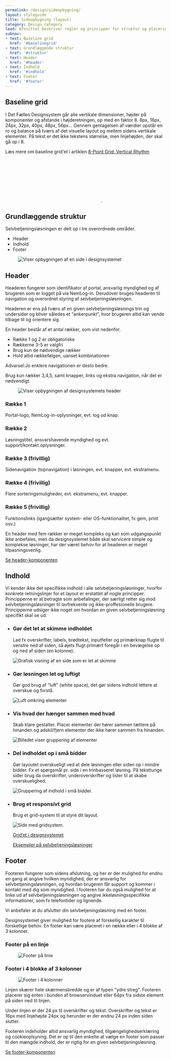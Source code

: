 ```yaml
---
permalink: /design/sideopbygning/
layout: styleguide
title: Sideopbygning (layout)
category: Design_category
lead: Afsnittet beskriver regler og principper for struktur og placering af komponenter i en selvbetjeningsløsning. Et godt layout er harmonisk, ensartet, logisk opbygget, og understøtter brugerens handlinger. Det er således både behageligt for øjet og let for brugeren at anvende.
subnav:
- text: Baseline grid
  href: '#baselinegrid'
- text: Grundlæggende struktur
  href: '#struktur'
- text: Header
  href: '#header'
- text: Indhold
  href: '#indhold'
- text: Footer
  href: '#footer'
---
```

<h2 id="baselinegrid">Baseline grid</h2>
<p>I Det Fælles Designsystem går alle vertikale dimensioner, højder på komponenter og afstande i højderetningen, op med en faktor 8. 8px, 16px, 24px, 32px, 40px, 48px, 56px... Gennem gentagelsen af værdier opstår en ro og balance på tværs af det visuelle layout og mellem sidens vertikale elementer. På tekst er det ikke tekstens størrelse, men linjehøjden, der skal gå op i 8. </p>
<p>Læs mere om baseline grid'et i artiklen <a href="https://builttoadapt.io/8-point-grid-vertical-rhythm-90d05ad95032" class="icon-link">8-Point Grid: Vertical Rhythm<svg class="icon-svg "><use xlink:href="#open-in-new"></use></svg></a>.</p>

<h2 id="struktur">Grundlæggende struktur</h2>
<p>Selvbetjeningsløsningen er delt op i tre overordnede områder.</p>
<ul>
    <li>Header</li>
    <li>Indhold</li>
    <li>Footer</li>
</ul>
<figure><img src="{{ site.baseurl }}/img/descriptionimages/header-indhold-footer.png" alt="Viser opbygningen af en side i designsystemet"></figure>

<h2 id="header">Header</h2>
<p>Headeren fungerer som identifikator af portal, ansvarlig myndighed og af brugeren som er logget på via NemLog-in. Derudover bruges headeren til navigation og overordnet styring af selvbetjeningsløsningen.</p>
<p>Headeren er ens på tværs af en given selvbetjeningsløsnings trin og undersider og bliver således et “ankerpunkt”, hvor brugeren altid kan vende tilbage til og orientere sig.</p>
<p>En header består af et antal rækker, som vist nedenfor.</p>
<ul>
    <li>Række 1 og 2 er obligatoriske</li>
    <li>Rækkerne 3-5 er valgfri</li>
    <li>Brug kun de nødvendige rækker</li>
    <li>Hold altid rækkefølgen, uanset kombinationen</li>
</ul>
<div class="alert alert-warning alert--paragraph" role="alert">
    <div class="alert-body">
        <p class="alert-text"><span class="sr-only">Advarsel:</span>Jo enklere navigationen er desto bedre.</p>
    </div>
</div>
<p>Brug kun rækker 3,4,5, samt knapper, links og ekstra navigation, når det er nødvendigt.</p>
<figure><img src="{{ site.baseurl }}/img/descriptionimages/header-opbygning.png" alt="Viser opbygningen af designsystemets header"></figure>
<h3 class="h5">Række 1</h3>
<p>Portal-logo, NemLog-in-oplysninger, evt. log ud knap.</p>
<h3 class="h5">Række 2</h3>
<p>Løsningstitel, ansvarshavende myndighed og evt. support/kontakt.oplysninger.</p>
<h3 class="h5">Række 3 (frivillig)</h3>
<p>Sidenavigation (topnavigation) i løsningen, evt. knapper, evt. ekstramenu.</p>
<h3 class="h5">Række 4 (frivillig)</h3>
<p>Flere sorteringsmuligheder, evt. ekstramenu, evt. knapper.</p>
<h3 class="h5">Række 5 (frivillig)</h3>
<p>Funktionslinks (igangsætter system- eller OS-funktionalitet, fx gem, print osv.)</p>
<p>En header med fem rækker er meget kompleks og kan som udgangspunkt ikke anbefales, men da designsystemet både skal servicere simple og komplekse løsninger, har der været behov for at headeren er meget tilpasningsvenlig.</p>
<p><a href="/dkfds-docs/komponenter/headers/">Se header-komponenten</a></p>

<h2 id="indhold">Indhold</h2>
<p>Vi kender ikke det specifikke indhold i alle selvbetjeningsløsninger, hvorfor konkrete retningslinjer for et layout er erstattet af nogle principper. Principperne er at betragte som anbefalinger, der særligt retter sig mod selvbetjeningsløsninger til lavfrekvente og ikke-proffesionelle brugere. Principperne udsiger ikke noget om hvordan en given selvbetjeningsløsning specifikt skal se ud.</p>
<ul>
    <li>
        <h3 class="h5">Gør det let at skimme indholdet</h3>
        <p>Lad fx overskrifter, labels, brødtekst, inputfelter og primærknap flugte til venstre ned af siden, så øjets flugt primært foregår i en bevægelse op og ned af siden (en kolonne).</p>
        <img src="{{ site.baseurl }}/img/descriptionimages/skimbar.png" alt="Grafisk visning af en side som er let at skimme" class="description-image">
    </li>
    <li>
        <h3 class="h5">Gør løsningen let og luftigt</h3>
        <p>Gør god brug af “luft” (white space), det gør sidens indhold lettere at overskue og forstå.</p>
        <img src="{{ site.baseurl }}/img/descriptionimages/let-og-luftig.png" alt="Luft omkring elementer" class="description-image">
    </li>
    <li>
        <h3 class="h5">Vis hvad der hænger sammen med hvad</h3>
        <p>Skab klare gestalter. Placer elementer der hører sammen tættere på hinanden og adskil/fjern elementer der ikke hører sammen fra hinanden.</p>
        <img src="{{ site.baseurl }}/img/descriptionimages/Sammenhaeng.png" alt="Billedet viser gruppering af elementer" class="description-image">
    </li>
    <li>
        <h3 class="h5">Del indholdet op i små bidder</h3>
        <p>Gør layoutet overskueligt ved at dele løsningen eller siden op i mindre bidder. Fx et spørgsmål pr. side i en trinbasseret løsning. På teksttunge sider brug da overskrifter, underoverskrifter og lister til at skabe overskuelighed.</p>
        <img src="{{ site.baseurl }}/img/descriptionimages/del-op.png" alt="Gruppering af indhold i små bidder." class="description-image">
    </li>
    <li>
        <h3 class="h5">Brug et responsivt grid</h3>
        <p>Brug et grid-system til at styre dit layout.</p>
        <img src="{{ site.baseurl }}/img/descriptionimages/brug-et-grid.png" alt="Side med gridsystem." class="description-image">
        <p><a href="/dkfds-docs/design/grid/">Grid’et i designsystemet</a></p>
        <p><a href="/dkfds-docs/eksempler/">Eksempler på selvbetjeningsløsninger</a></p>
    </li>
</ul>

<h2 id="footer">Footer</h2>
<p>Footeren fungerer som sidens afslutning, og her er der mulighed for endnu en gang at angive hvilken myndighed, der er ansvarlig for selvbetjeningsløsningen, og hvordan brugeren får support og kommer i kontakt med dig som myndighed. I footeren har du også mulighed for at linke ud af selvbetjeningsløsningen og angive ikkeløsningsspecifikke informationer, som fx telefontider og lignende.</p>
<p>Vi anbefaler at du afslutter din selvbetjeningsløsning med en footer.</p>
<p>Designsystemet giver mulighed for footere af forskellig karakter til forskellige behov. En footer kan være placeret i en række eller i 4 blokke af 3 kolonner.</p>

<h3 class="h4">Footer på en linje</h3>
<figure><img src="{{ site.baseurl }}/img/descriptionimages/footer-paa-en-linje.png" alt="Footer på linie"></figure>

<h3 class="h4">Footer i 4 blokke af 3 kolonner</h3>
<figure><img src="{{ site.baseurl }}/img/descriptionimages/footer-i-4-blokke-af-3-kolonner.png" alt="Footer i 4 kolonner"></figure>

<p>Linjen skærer hele skærmensbredde og er af typen "ydre streg". Footeren placerer sig enten i bunden af browservinduet eller 64px fra sidste element på siden ned til linjen.</p>

<p>Under linjen er der 24 px til overskrifter og tekst. Overskrifter og tekst er 16px med linjehøjde 24px og herunder er der endnu 24 px inden siden slutter.</p>

<p>Footeren indeholder altid ansvarlig myndighed, tilgængelighedserklæring og cookieoplsyning. Det er op til den enkelte at vælge en footer som passer til den mængde indhold, der er rigtig for en given selvbetjeningsløsning.</p>

<p><a href="/dkfds-docs/komponenter/footers/">Se footer-komponenten</a></p>

